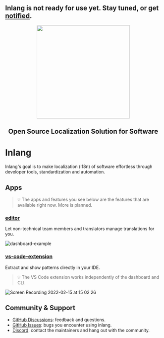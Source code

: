 ## Inlang is not ready for use yet. Stay tuned, or get <a href="https://tally.so/r/3q4O59">notified</a>.


<div>
    <p align="center">
        <img width="300" src="https://raw.githubusercontent.com/inlang/inlang/main/assets/logo-white-background.svg"/>
    </p>
    <h2 align="center">
        Open Source Localization Solution for Software
    </h2>
    <!--
    <h3 align="center">
        <a href="https://inlang.dev/docs/getting-started" target="_blank">Get Started</a> · <a href="https://inlang.dev/docs/getting-started" target="_blank">Documentation</a> · <a href="https://inlang.dev/blog/inlang-v0-2" target="_blank">Blog</a>
    </h3>
    -->
</div>

# Inlang

Inlang's goal is to make localization (i18n) of software effortless through developer tools, standardization and automation.
  

## Apps

> :bulb: The apps and features you see below are the features that are available right now. More is planned.


### [editor](apps/dashboard)  
Let non-technical team members and translators manage translations for you.

![dashboard-example](https://user-images.githubusercontent.com/35429197/154271089-9acf02c3-7c6e-435c-9014-6ee21426ab4d.png)


### [vs-code-extension](apps/vs-code-extension)  
Extract and show patterns directly in your IDE. 

> :bulb: The VS Code extension works independently of the dashboard and CLI.


![Screen Recording 2022-02-15 at 15 02 26](https://user-images.githubusercontent.com/35429197/154270998-3e8d147a-b979-4df5-b6df-a53c900d962e.gif)


## Community & Support

- [GitHub Discussions](https://github.com/inlang/inlang/discussions): feedback and questions.
- [GitHub Issues](https://github.com/inlang/inlang/issues): bugs you encounter using inlang.
- [Discord](https://discord.gg/CUkj4fgz5K): contact the maintainers and hang out with the community.

